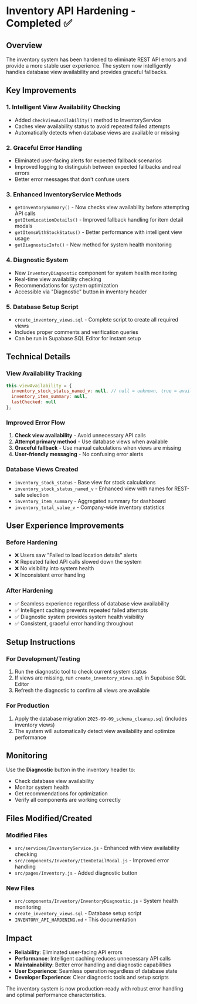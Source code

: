 # Inventory API Hardening - Completed ✅

## Overview
The inventory system has been hardened to eliminate REST API errors and provide a more stable user experience. The system now intelligently handles database view availability and provides graceful fallbacks.

## Key Improvements

### 1. **Intelligent View Availability Checking**
- Added `checkViewAvailability()` method to InventoryService
- Caches view availability status to avoid repeated failed attempts
- Automatically detects when database views are available or missing

### 2. **Graceful Error Handling**
- Eliminated user-facing alerts for expected fallback scenarios
- Improved logging to distinguish between expected fallbacks and real errors
- Better error messages that don't confuse users

### 3. **Enhanced InventoryService Methods**
- `getInventorySummary()` - Now checks view availability before attempting API calls
- `getItemLocationDetails()` - Improved fallback handling for item detail modals
- `getItemsWithStockStatus()` - Better performance with intelligent view usage
- `getDiagnosticInfo()` - New method for system health monitoring

### 4. **Diagnostic System**
- New `InventoryDiagnostic` component for system health monitoring
- Real-time view availability checking
- Recommendations for system optimization
- Accessible via "Diagnostic" button in inventory header

### 5. **Database Setup Script**
- `create_inventory_views.sql` - Complete script to create all required views
- Includes proper comments and verification queries
- Can be run in Supabase SQL Editor for instant setup

## Technical Details

### View Availability Tracking
```javascript
this.viewAvailability = {
  inventory_stock_status_named_v: null, // null = unknown, true = available, false = not available
  inventory_item_summary: null,
  lastChecked: null
};
```

### Improved Error Flow
1. **Check view availability** - Avoid unnecessary API calls
2. **Attempt primary method** - Use database views when available
3. **Graceful fallback** - Use manual calculations when views are missing
4. **User-friendly messaging** - No confusing error alerts

### Database Views Created
- `inventory_stock_status` - Base view for stock calculations
- `inventory_stock_status_named_v` - Enhanced view with names for REST-safe selection
- `inventory_item_summary` - Aggregated summary for dashboard
- `inventory_total_value_v` - Company-wide inventory statistics

## User Experience Improvements

### Before Hardening
- ❌ Users saw "Failed to load location details" alerts
- ❌ Repeated failed API calls slowed down the system
- ❌ No visibility into system health
- ❌ Inconsistent error handling

### After Hardening
- ✅ Seamless experience regardless of database view availability
- ✅ Intelligent caching prevents repeated failed attempts
- ✅ Diagnostic system provides system health visibility
- ✅ Consistent, graceful error handling throughout

## Setup Instructions

### For Development/Testing
1. Run the diagnostic tool to check current system status
2. If views are missing, run `create_inventory_views.sql` in Supabase SQL Editor
3. Refresh the diagnostic to confirm all views are available

### For Production
1. Apply the database migration `2025-09-09_schema_cleanup.sql` (includes inventory views)
2. The system will automatically detect view availability and optimize performance

## Monitoring

Use the **Diagnostic** button in the inventory header to:
- Check database view availability
- Monitor system health
- Get recommendations for optimization
- Verify all components are working correctly

## Files Modified/Created

### Modified Files
- `src/services/InventoryService.js` - Enhanced with view availability checking
- `src/components/Inventory/ItemDetailModal.js` - Improved error handling
- `src/pages/Inventory.js` - Added diagnostic button

### New Files
- `src/components/Inventory/InventoryDiagnostic.js` - System health monitoring
- `create_inventory_views.sql` - Database setup script
- `INVENTORY_API_HARDENING.md` - This documentation

## Impact

- **Reliability**: Eliminated user-facing API errors
- **Performance**: Intelligent caching reduces unnecessary API calls
- **Maintainability**: Better error handling and diagnostic capabilities
- **User Experience**: Seamless operation regardless of database state
- **Developer Experience**: Clear diagnostic tools and setup scripts

The inventory system is now production-ready with robust error handling and optimal performance characteristics.
